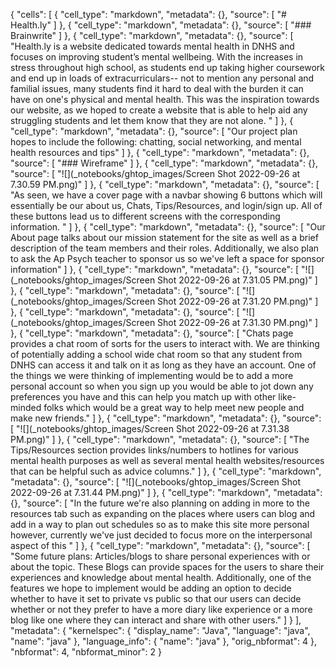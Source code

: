{
 "cells": [
  {
   "cell_type": "markdown",
   "metadata": {},
   "source": [
    "# Health.ly"
   ]
  },
  {
   "cell_type": "markdown",
   "metadata": {},
   "source": [
    "### Brainwrite"
   ]
  },
  {
   "cell_type": "markdown",
   "metadata": {},
   "source": [
    "Health.ly is a website dedicated towards mental health in DNHS and focuses on improving student’s mental wellbeing. With the increases in stress throughout high school, as students end up taking higher coursework and end up in loads of extracurriculars-- not to mention any personal and familial issues, many students find it hard to deal with the burden it can have on one's physical and mental health. This was the inspiration towards our website, as we hoped to create a website that is able to help aid any struggling students and let them know that they are not alone. "
   ]
  },
  {
   "cell_type": "markdown",
   "metadata": {},
   "source": [
    "Our project plan hopes to include the following: chatting, social networking, and mental health resources and tips"
   ]
  },
  {
   "cell_type": "markdown",
   "metadata": {},
   "source": [
    "### Wireframe"
   ]
  },
  {
   "cell_type": "markdown",
   "metadata": {},
   "source": [
    "![](_notebooks/ghtop_images/Screen Shot 2022-09-26 at 7.30.59 PM.png)"
   ]
  },
  {
   "cell_type": "markdown",
   "metadata": {},
   "source": [
    "As seen, we have a cover page with a navbar showing 6 buttons which will essentially be our about us, Chats, Tips/Resources, and login/sign up. All of these buttons lead us to different screens with the corresponding information. "
   ]
  },
  {
   "cell_type": "markdown",
   "metadata": {},
   "source": [
    "Our About page talks about our mission statement for the site as well as a brief description of the team members and their roles. Additionally, we also plan to ask the Ap Psych teacher to sponsor us so we've left a space for sponsor information"
   ]
  },
  {
   "cell_type": "markdown",
   "metadata": {},
   "source": [
    "![](_notebooks/ghtop_images/Screen Shot 2022-09-26 at 7.31.05 PM.png)"
   ]
  },
  {
   "cell_type": "markdown",
   "metadata": {},
   "source": [
    "![](_notebooks/ghtop_images/Screen Shot 2022-09-26 at 7.31.20 PM.png)"
   ]
  },
  {
   "cell_type": "markdown",
   "metadata": {},
   "source": [
    "![](_notebooks/ghtop_images/Screen Shot 2022-09-26 at 7.31.30 PM.png)"
   ]
  },
  {
   "cell_type": "markdown",
   "metadata": {},
   "source": [
    "Chats page provides a chat room of sorts for the users to interact with. We are thinking of potentially adding a school wide chat room so that any student from DNHS can access it and talk on it as long as they have an account. One of the things we were thinking of implementing would be to add a more personal account so when you sign up you would be able to jot down any preferences you have and this can help you match up with other like-minded folks which would be a great way to help meet new people and make new friends."
   ]
  },
  {
   "cell_type": "markdown",
   "metadata": {},
   "source": [
    "![](_notebooks/ghtop_images/Screen Shot 2022-09-26 at 7.31.38 PM.png)"
   ]
  },
  {
   "cell_type": "markdown",
   "metadata": {},
   "source": [
    "The Tips/Resources section provides links/numbers to hotlines for various mental health purposes as well as several mental health websites/resources that can be helpful such as advice columns."
   ]
  },
  {
   "cell_type": "markdown",
   "metadata": {},
   "source": [
    "![](_notebooks/ghtop_images/Screen Shot 2022-09-26 at 7.31.44 PM.png)"
   ]
  },
  {
   "cell_type": "markdown",
   "metadata": {},
   "source": [
    "In the future we're also planning on adding in more to the resources tab such as expanding on the places where users can blog and add in a way to plan out schedules so as to make this site more personal however, currently we've just decided to focus more on the interpersonal aspect of this "
   ]
  },
  {
   "cell_type": "markdown",
   "metadata": {},
   "source": [
    "Some future plans: Articles/blogs to share personal experiences with or about the topic. These Blogs can provide spaces for the users to share their experiences and knowledge about mental health. Additionally, one of the features we hope to implement would be adding an option to decide whether to have it set to private vs public so that our users can decide whether or not they prefer to have a more diary like experience or a more blog like one where they can interact and share with other users."
   ]
  }
 ],
 "metadata": {
  "kernelspec": {
   "display_name": "Java",
   "language": "java",
   "name": "java"
  },
  "language_info": {
   "name": "java"
  },
  "orig_nbformat": 4
 },
 "nbformat": 4,
 "nbformat_minor": 2
}
